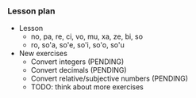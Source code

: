 ### Lesson plan

* Lesson
  * no, pa, re, ci, vo, mu, xa, ze, bi, so
  * ro, so'a, so'e, so'i, so'o, so'u
* New exercises
  * Convert integers (PENDING)
  * Convert decimals (PENDING)
  * Convert relative/subjective numbers (PENDING)
  * TODO: think about more exercises
